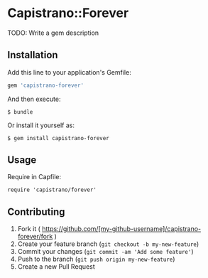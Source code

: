 # Capistrano::Forever

TODO: Write a gem description

## Installation

Add this line to your application's Gemfile:

```ruby
gem 'capistrano-forever'
```

And then execute:

    $ bundle

Or install it yourself as:

    $ gem install capistrano-forever

## Usage

Require in Capfile:
```
require 'capistrano/forever'
```

## Contributing

1. Fork it ( https://github.com/[my-github-username]/capistrano-forever/fork )
2. Create your feature branch (`git checkout -b my-new-feature`)
3. Commit your changes (`git commit -am 'Add some feature'`)
4. Push to the branch (`git push origin my-new-feature`)
5. Create a new Pull Request
